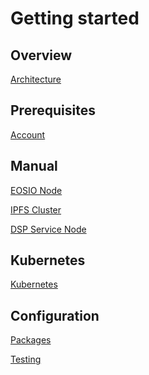 Getting started
===============

## Overview

[Architecture](architecture)

## Prerequisites

[Account](dsp-account)

## Manual

[EOSIO Node](eos-node)

[IPFS Cluster](ipfs-cluster)

[DSP Service Node](dsp-node)


## Kubernetes
[Kubernetes](dsp-deployment-kubernetes)


## Configuration

[Packages](packages)

[Testing](testing)

